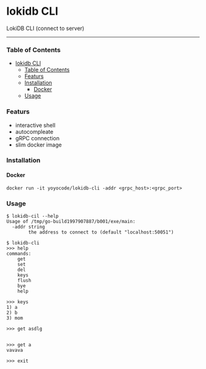 # lokidb CLI
LokiDB CLI (connect to server)

---

### Table of Contents
- [lokidb CLI](#lokidb-cli)
    - [Table of Contents](#table-of-contents)
    - [Featurs](#featurs)
    - [Installation](#installation)
      - [Docker](#docker)
    - [Usage](#usage)


### Featurs
- interactive shell
- autocompleate
- gRPC connection
- slim docker image


### Installation
#### Docker
```shell
docker run -it yoyocode/lokidb-cli -addr <grpc_host>:<grpc_port>
```

### Usage
```shell
$ lokidb-cil --help
Usage of /tmp/go-build1997907887/b001/exe/main:
  -addr string
        the address to connect to (default "localhost:50051")
```

```shell
$ lokidb-cli
>>> help
commands:
    get 
    set 
    del 
    keys 
    flush 
    bye 
    help 

>>> keys
1) a
2) b
3) mom

>>> get asdlg


>>> get a
vavava

>>> exit
```